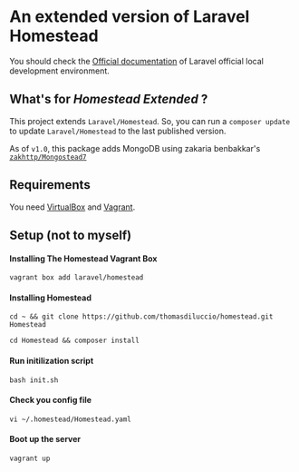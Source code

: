# An extended version of Laravel Homestead

You should check the [Official documentation](http://laravel.com/docs/homestead) of Laravel official local development environment.

## What's for *Homestead Extended* ?

This project extends `Laravel/Homestead`. So, you can run a `composer update` to update `Laravel/Homestead` to the last published version.

As of `v1.0`, this package adds MongoDB using zakaria benbakkar's [`zakhttp/Mongostead7`](https://github.com/zakhttp/Mongostead7)

## Requirements

You need [VirtualBox](http://virtualbox.org) and [Vagrant](http://vagrantup.com).

## Setup (not to myself)

#### Installing The Homestead Vagrant Box
`vagrant box add laravel/homestead`

#### Installing Homestead
`cd ~ && git clone https://github.com/thomasdiluccio/homestead.git Homestead`

`cd Homestead && composer install`


#### Run initilization script
`bash init.sh`

#### Check you config file
`vi ~/.homestead/Homestead.yaml`

#### Boot up the server
`vagrant up`
